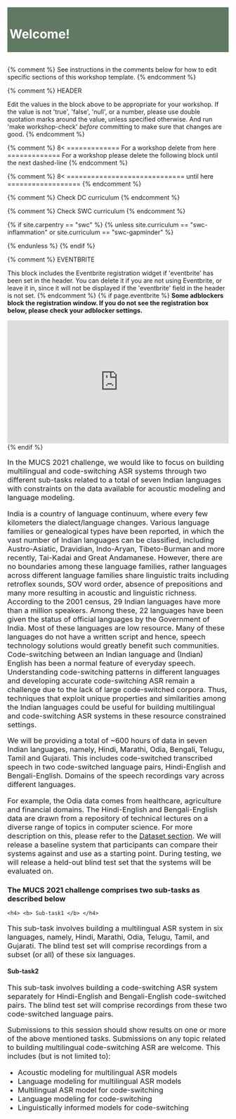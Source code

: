 <br>
<br>
<br>
<br>
<br>
<div class="widewrapper pagetitle">
  <div class="" style="background-color:#617863;padding:5px">
    <h1 style="color:white;">Welcome!</h1>
  </div>
</div>
<br>


{% comment %} See instructions in the comments below for how to edit specific sections of this workshop template. {% endcomment %}

{% comment %}
HEADER

Edit the values in the block above to be appropriate for your workshop.
If the value is not 'true', 'false', 'null', or a number, please use
double quotation marks around the value, unless specified otherwise.
And run 'make workshop-check' *before* committing to make sure that changes are good.
{% endcomment %}


{% comment %}
8< ============= For a workshop delete from here =============
For a workshop please delete the following block until the next dashed-line
{% endcomment %}




{% comment %}
8< ============================= until here ==================
{% endcomment %}


{% comment %}
Check DC curriculum
{% endcomment %}



{% comment %}
Check SWC curriculum
{% endcomment %}

{% if site.carpentry == "swc" %}
{% unless site.curriculum == "swc-inflammation" or site.curriculum == "swc-gapminder" %}

{% endunless %}
{% endif %}

{% comment %}
EVENTBRITE

This block includes the Eventbrite registration widget if
'eventbrite' has been set in the header.  You can delete it if you
are not using Eventbrite, or leave it in, since it will not be
displayed if the 'eventbrite' field in the header is not set.
{% endcomment %}
{% if page.eventbrite %}
<strong>Some adblockers block the registration window. If you do not see the
  registration box below, please check your adblocker settings.</strong>
<iframe
  src="https://www.eventbrite.com/tickets-external?eid={{page.eventbrite}}&ref=etckt"
  frameborder="0"
  width="100%"
  height="280px"
  scrolling="auto">
</iframe>
{% endif %}
<style>
.center {
  display: block;
  margin-left: auto;
  margin-right: auto;
  width: 50%;
}
</style>



  <p style="font-size:16.5px;">
    <!-- Recently, there have been increasing interests in multilingual automatic speech recognition (ASR) where a speech recognition system is built to cater to multiple low resource languages by taking advantage of low amount of labeled corpora in multiple languages. On the other hand, with multilingualism becoming common in today’s world, there has been increasing interest in code-switching ASR as well. In code-switching, multiple languages are freely interchanged within a single sentence or between sentences. The success of low-resource multilingual and code-switching ASR often depends on the variety of languages in terms of their acoustics, linguistic characteristics as well as amount of data available and how these are carefully considered in building the ASR system. In this challenge, we would like to focus on building multilingual and code-switching ASR systems through two different sub-tasks related to a total of seven Indian languages with constraints on the data available for acoustic modeling and language modeling. -->
    In the MUCS 2021 challenge, we would like to focus on building multilingual and code-switching ASR systems through two different sub-tasks related to a total of seven Indian languages with constraints on the data available for acoustic modeling and language modeling.
    </p>
  <p> </p> 
  <p style="font-size:16.5px;">
    India is a country of language continuum, where every few kilometers the dialect/language changes. Various language families or genealogical types have been reported, in which the vast number of Indian languages can be classified, including Austro-Asiatic, Dravidian, Indo-Aryan, Tibeto-Burman and more recently, Tai-Kadai and Great Andamanese. However, there are no boundaries among these language families, rather languages across different language families share linguistic traits including retroflex sounds, SOV word order, absence of prepositions and many more resulting in acoustic and linguistic richness. According to the 2001 census, 29 Indian languages have more than a million speakers. Among these, 22 languages have been given the status of official languages by the Government of India. Most of these languages are low resource. Many of these languages do not have a written script and hence, speech technology solutions would greatly benefit such communities. Code-switching between an Indian language and (Indian) English has been a normal feature of everyday speech. Understanding code-switching patterns in different languages and developing accurate code-switching ASR remain a challenge due to the lack of large code-switched corpora. Thus, techniques that exploit unique properties and similarities among the Indian languages could be useful for building multilingual and code-switching ASR systems in these resource constrained settings.</p>
  <p> </p> 
  <p style="font-size:16.5px;">
    We will be providing a total of ~600 hours of data in seven Indian languages, namely, Hindi, Marathi, Odia, Bengali, Telugu, Tamil and Gujarati. This includes code-switched transcribed speech in two code-switched language pairs, Hindi-English and Bengali-English. Domains of the speech recordings vary across different languages.  </p>
    <p> </p> 
    <p style="font-size:16.5px;">
    For example, the Odia data comes from healthcare, agriculture and financial domains. The Hindi-English and Bengali-English data are drawn from a repository of technical lectures on a diverse range of topics in computer science. For more description on this, please refer to the <a href = "https://navana-tech.github.io/IS21SS-indicASRchallenge/data.html">Dataset section</a>. We will release a baseline system that participants can compare their systems against and use as a starting point.  During testing, we will release a held-out blind test set that the systems will be evaluated on.</p>
    <p> </p> 
    <h3> The MUCS 2021 challenge comprises two sub-tasks as described below </h3>
    
    <h4> <b> Sub-task1 </b> </h4>
  <p style="font-size:16.5px;">This sub-task involves building a multilingual ASR system in six languages, namely, Hindi, Marathi, Odia, Telugu, Tamil, and Gujarati. The blind test set will comprise recordings from a subset (or all) of these six languages.</p>

  <h4> <b> Sub-task2 </b> </h4>
  <p style="font-size:16.5px;">This sub-task involves building a code-switching ASR system separately for Hindi-English and Bengali-English code-switched pairs. The blind test set will comprise recordings from these two code-switched language pairs.</p>

  <p style="font-size:16.5px;"> Submissions to this session should show results on one or more of the above mentioned tasks. Submissions on any topic related to building multilingual code-switching ASR are welcome. This includes (but is not limited to):
  </p>
  <ul>
    <li style="font-size:16.5px;"> Acoustic modeling for multilingual ASR models </li>
    <li style="font-size:16.5px;"> Language modeling for multilingual ASR models </li> 
    <li style="font-size:16.5px;"> Multilingual ASR model for code-switching </li> 
    <li style="font-size:16.5px;"> Language modeling for code-switching </li> 
    <li style="font-size:16.5px;"> Linguistically informed models for code-switching </li> 
  </ul>
  <br>


<br>
<br>
  



